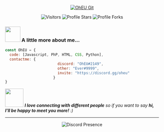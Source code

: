 <p align="center">
  <a href="https://discord.gg/oheu" target="_blank"> <img src="https://media.discordapp.net/attachments/993598082732273765/993987707850199111/oheu.gif?width=1440&height=184" alt="OhEU Git"/></a>
</p>

<p align="center"><img src="https://gpvc.arturio.dev/OhEU" alt="Visitors"></a>
<img src="https://img.shields.io/badge/dynamic/json?&label=Total%20Stars&color=bb2527&style=flat&style=for-the-badge&query=%24.stars&url=https://api.github-star-counter.workers.dev/user/OhEU" alt="Profile Stars"></a>
<img src="https://img.shields.io/badge/dynamic/json?&label=Total%20Forks&color=bb2527&style=flat&style=for-the-badge&query=%24.forks&url=https://api.github-star-counter.workers.dev/user/OhEU" alt="Profile Forks"></a>

### <img src="https://media.giphy.com/media/VgCDAzcKvsR6OM0uWg/giphy.gif" width="50"> A little more about me...  

```javascript
const OhEU = {
  code: [Javascript, PhP, HTML, CSS, Python],
  contactme: {
                        discord: "OhEU#2149",
                        other: "Ever#9999",
                        invite: "https://discord.gg/oheu"
                      }
}
```

<img src="https://media.giphy.com/media/LnQjpWaON8nhr21vNW/giphy.gif" width="60"> <em><b>I love connecting with different people</b> so if you want to say <b>hi, I'll be happy to meet you more!</b> :)</em>

---

<p href="https://discord.gg/ptools" align="center">
    <img alt="Discord Presence" src=https://lanyard.cnrad.dev/api/924895440913174528/>
</p>
